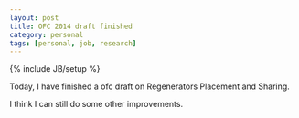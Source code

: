 ```yaml
---
layout: post
title: OFC 2014 draft finished
category: personal
tags: [personal, job, research]
---
```

{% include JB/setup %}

Today, I have finished a ofc draft on Regenerators Placement and Sharing.

I think I can still do some other improvements.

